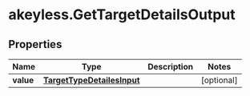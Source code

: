 # akeyless.GetTargetDetailsOutput

## Properties

Name | Type | Description | Notes
------------ | ------------- | ------------- | -------------
**value** | [**TargetTypeDetailesInput**](TargetTypeDetailesInput.md) |  | [optional] 


